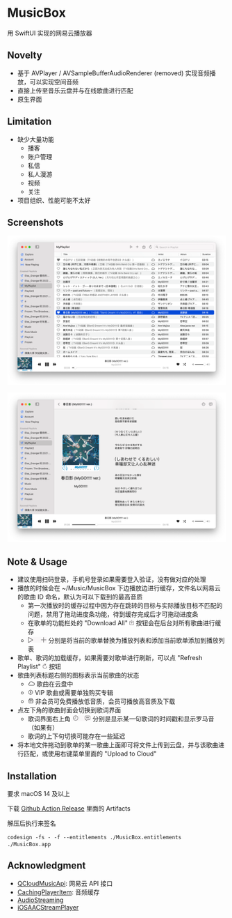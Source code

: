 # MusicBox

用 SwiftUI 实现的网易云播放器

## Novelty

- 基于 AVPlayer / AVSampleBufferAudioRenderer (removed) 实现音频播放，可以实现空间音频
- 直接上传至音乐云盘并与在线歌曲进行匹配
- 原生界面

## Limitation

- 缺少大量功能
  - 播客
  - 账户管理
  - 私信
  - 私人漫游
  - 视频
  - 关注
- 项目组织、性能可能不太好

## Screenshots

![歌单](./Screenshots/playlist.png)

![歌词](./Screenshots/lyric.png)

## Note & Usage

- 建议使用扫码登录，手机号登录如果需要登入验证，没有做对应的处理
- 播放的时候会在 ~/Music/MusicBox 下边播放边进行缓存，文件名以网易云的歌曲 ID 命名，默认为可以下载到的最高音质
  - 第一次播放时的缓存过程中因为存在跳转的目标与实际播放目标不匹配的问题，禁用了拖动进度条功能，待到缓存完成后才可拖动进度条
  - 在歌单的功能栏处的 "Download All" ![Download ALl](./Screenshots/download_all.png) 按钮会在后台对所有歌曲进行缓存
  - ![play_all_add_all](./Screenshots/play_all_add_all.png) 分别是将当前的歌单替换为播放列表和添加当前歌单添加到播放列表
- 歌单、歌词的加载缓存，如果需要对歌单进行刷新，可以点 "Refresh Playlist" ![Refresh Playlist](./Screenshots/refresh_playlist.png) 按钮
- 歌曲列表标题右侧的图标表示当前歌曲的状态
  - ![cloud](./Screenshots/cloud.png) 歌曲在云盘中
  - ![dollar](./Screenshots/dollar.png) VIP 歌曲或需要单独购买专辑
  - ![gift](./Screenshots/gift.png) 非会员可免费播放低音质，会员可播放高音质及下载
- 点左下角的歌曲封面会切换到歌词界面
  - 歌词界面右上角 ![timestamp_roma](./Screenshots/timestamp_roma.png) 分别是显示某一句歌词的时间戳和显示罗马音（如果有）
  - 歌词的上下句切换可能存在一些延迟
- 将本地文件拖动到歌单的某一歌曲上面即可将文件上传到云盘，并与该歌曲进行匹配，或使用右键菜单里面的 "Upload to Cloud"

## Installation

要求 macOS 14 及以上

下载 [Github Action Release](https://github.com/zeyugao/MusicBox/actions/workflows/build.yml) 里面的 Artifacts

解压后执行来签名

```shell
codesign -fs - -f --entitlements ./MusicBox.entitlements ./MusicBox.app
```

## Acknowledgment

- [QCloudMusicApi](https://github.com/s12mmm3/QCloudMusicApi): 网易云 API 接口
- [CachingPlayerItem](https://github.com/sukov/CachingPlayerItem): 音频缓存
- [AudioStreaming](https://github.com/dimitris-c/AudioStreaming)
- [iOSAACStreamPlayer](https://github.com/UFOooX/iOSAACStreamPlayer)
